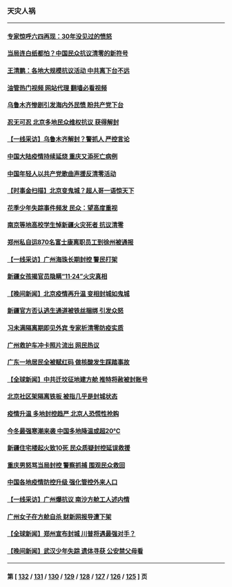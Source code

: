 ### 天灾人祸
---
#### [专家惊呼六四再现：30年没见过的愤怒](../../pages/ncid280/n13874138.md?11280845) 
#### [当局连白纸都怕？中国民众抗议清零的新符号](../../pages/ncid280/n13874102.md?11280845) 
#### [王清鹏：各地大规模抗议活动 中共离下台不远](../../pages/ncid280/n13874071.md?11280845) 
#### [油管热门视频 网站代理 翻墙必看视频](http://138.2.39.72:81/youtube.html?epic-marker?11280845)
#### [乌鲁木齐惨剧引发海内外民愤 盼共产党下台](../../pages/ncid280/n13874046.md?11280845) 
#### [忍无可忍 北京多地民众维权抗议 获得解封](../../pages/ncid280/n13874008.md?11280845) 
#### [【一线采访】乌鲁木齐解封？警抓人 严控言论](../../pages/ncid280/n13873962.md?11280845) 
#### [中国大陆疫情持续延烧 重庆又添死亡病例](../../pages/ncid280/n13873998.md?11280845) 
#### [中国年轻人以共产党歌曲声援反清零活动](../../pages/ncid280/n13873922.md?11280845) 
#### [【时事金扫描】北京变鬼城？超人哥一语惊天下](../../pages/ncid280/n13873715.md?11280845) 
#### [花季少年失踪事件频发 民众：望高度重视](../../pages/ncid280/n13872973.md?11280845) 
#### [南京等地高校学生悼新疆火灾死者 抗议清零](../../pages/ncid280/n13873707.md?11280845) 
#### [郑州私自运870名富士康离职员工到徐州被通报](../../pages/ncid280/n13873569.md?11280845) 
#### [【一线采访】广州海珠长期封控 警民打架](../../pages/ncid280/n13873499.md?11280845) 
#### [新疆女孩揭官员隐瞒“11·24”火灾真相](../../pages/ncid280/n13873509.md?11280845) 
#### [【晚间新闻】北京疫情再升温 变相封城如鬼城](../../pages/ncid280/n13873490.md?11280845) 
#### [新疆官方否认逃生通道被铁丝捆绑 引发众怒](../../pages/ncid280/n13873325.md?11280845) 
#### [习未满隔离期即见外宾 专家析清零防疫实质](../../pages/ncid280/n13872981.md?11280845) 
#### [广州救护车冲卡照片流出 网民热议](../../pages/ncid280/n13872945.md?11280845) 
#### [广东一地居民全被赋红码 做核酸发生踩踏事故](../../pages/ncid280/n13872851.md?11280845) 
#### [【全球新闻】中共迁坟征地建方舱 推特将赦被封账号](../../pages/ncid280/n13872848.md?11280845) 
#### [北京社区架隔离铁板 被指几乎是封城状态](../../pages/ncid280/n13872758.md?11280845) 
#### [疫情升温 多地封控趋严 北京人恐慌性抢购](../../pages/ncid280/n13872610.md?11280845) 
#### [今冬最强寒潮来袭 中国多地降温或超20℃](../../pages/ncid280/n13872654.md?11280845) 
#### [新疆住宅楼起火致10死 民众质疑封控延误救援](../../pages/ncid280/n13872566.md?11280845) 
#### [重庆男怒骂当局封控 警察抓捕 围观民众救回](../../pages/ncid280/n13872456.md?11280845) 
#### [中国各地疫情防控升级 强化管控外来人口](../../pages/ncid280/n13872527.md?11280845) 
#### [【一线采访】广州爆抗议 南沙方舱工人述内情](../../pages/ncid280/n13872249.md?11280845) 
#### [广州女子在方舱自杀 财新网报导遭下架](../../pages/ncid280/n13872255.md?11280845) 
#### [【全球新闻】郑州宣布封城 川普将遇最强对手？](../../pages/ncid280/n13872228.md?11280845) 
#### [【晚间新闻】武汉少年失踪 遗体寻获 公安禁父母看](../../pages/ncid280/n13872229.md?11280845) 

---
#### 第 [ [132](./132.md?11280845) / [131](./131.md?11280845) / [130](./130.md?11280845) / [129](./129.md?11280845) / [128](./128.md?11280845) / [127](./127.md?11280845) / [126](./126.md?11280845) / [125](./125.md?11280845) ] 页
